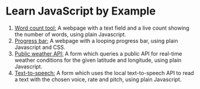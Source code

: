 # Learn JavaScript by Example

1. [Word count tool:](https://jsfiddle.net/jamesmurdza/gxt1mb70/) A webpage with a text field and a live count showing the number of words, using plain Javascript.
1. [Progress bar:](https://jsfiddle.net/jamesmurdza/ur5yLszm/) A webpage with a looping progress bar, using plain Javascript and CSS.
1. [Public weather API:](https://jsfiddle.net/jamesmurdza/b9ckz7g0/) A form which queries a public API for real-time weather conditions for the given latitude and longitude, using plain Javascript.
1. [Text-to-speech:](https://jsfiddle.net/jamesmurdza/zLx8b9w7/) A form which uses the local text-to-speech API to read a text with the chosen voice, rate and pitch, using plain Javascript.
